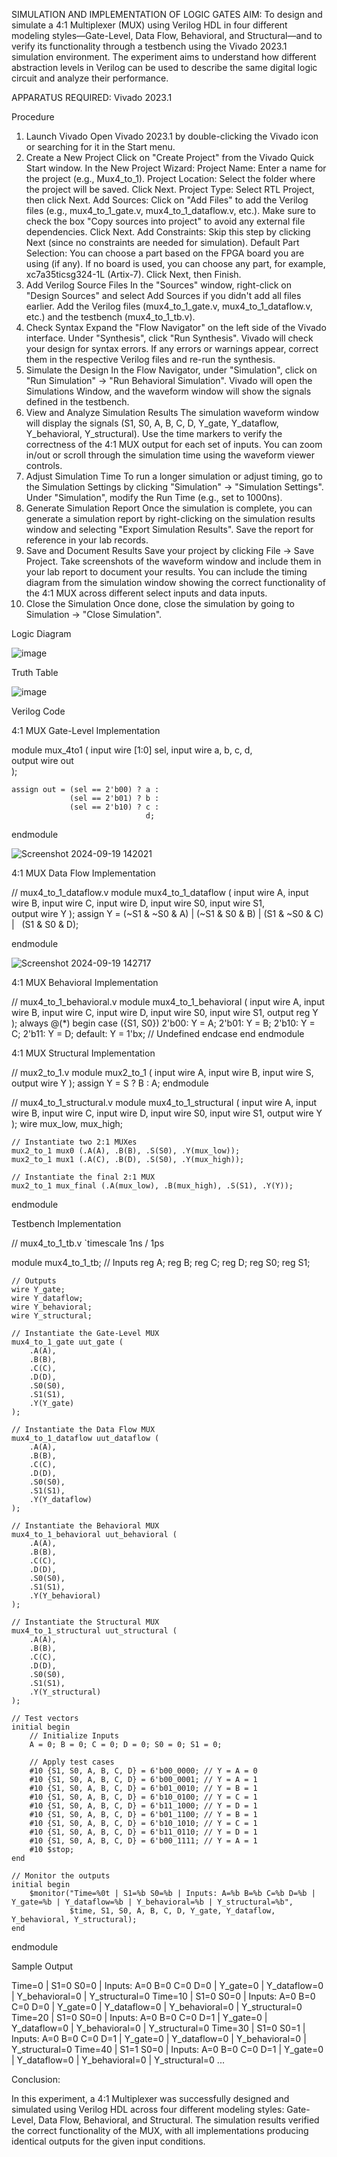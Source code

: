 SIMULATION AND IMPLEMENTATION OF LOGIC GATES
AIM:
To design and simulate a 4:1 Multiplexer (MUX) using Verilog HDL in four different modeling styles—Gate-Level, Data Flow, Behavioral, and Structural—and to verify its functionality through a testbench using the Vivado 2023.1 simulation environment. The experiment aims to understand how different abstraction levels in Verilog can be used to describe the same digital logic circuit and analyze their performance.

APPARATUS REQUIRED:
Vivado 2023.1

Procedure
1. Launch Vivado
Open Vivado 2023.1 by double-clicking the Vivado icon or searching for it in the Start menu.
2. Create a New Project
Click on "Create Project" from the Vivado Quick Start window.
In the New Project Wizard:
Project Name: Enter a name for the project (e.g., Mux4_to_1).
Project Location: Select the folder where the project will be saved.
Click Next.
Project Type: Select RTL Project, then click Next.
Add Sources:
Click on "Add Files" to add the Verilog files (e.g., mux4_to_1_gate.v, mux4_to_1_dataflow.v, etc.).
Make sure to check the box "Copy sources into project" to avoid any external file dependencies.
Click Next.
Add Constraints: Skip this step by clicking Next (since no constraints are needed for simulation).
Default Part Selection:
You can choose a part based on the FPGA board you are using (if any).
If no board is used, you can choose any part, for example, xc7a35ticsg324-1L (Artix-7).
Click Next, then Finish.
3. Add Verilog Source Files
In the "Sources" window, right-click on "Design Sources" and select Add Sources if you didn't add all files earlier.
Add the Verilog files (mux4_to_1_gate.v, mux4_to_1_dataflow.v, etc.) and the testbench (mux4_to_1_tb.v).
4. Check Syntax
Expand the "Flow Navigator" on the left side of the Vivado interface.
Under "Synthesis", click "Run Synthesis".
Vivado will check your design for syntax errors. If any errors or warnings appear, correct them in the respective Verilog files and re-run the synthesis.
5. Simulate the Design
In the Flow Navigator, under "Simulation", click on "Run Simulation" → "Run Behavioral Simulation".
Vivado will open the Simulations Window, and the waveform window will show the signals defined in the testbench.
6. View and Analyze Simulation Results
The simulation waveform window will display the signals (S1, S0, A, B, C, D, Y_gate, Y_dataflow, Y_behavioral, Y_structural).
Use the time markers to verify the correctness of the 4:1 MUX output for each set of inputs.
You can zoom in/out or scroll through the simulation time using the waveform viewer controls.
7. Adjust Simulation Time
To run a longer simulation or adjust timing, go to the Simulation Settings by clicking "Simulation" → "Simulation Settings".
Under "Simulation", modify the Run Time (e.g., set to 1000ns).
8. Generate Simulation Report
Once the simulation is complete, you can generate a simulation report by right-clicking on the simulation results window and selecting "Export Simulation Results".
Save the report for reference in your lab records.
9. Save and Document Results
Save your project by clicking File → Save Project.
Take screenshots of the waveform window and include them in your lab report to document your results.
You can include the timing diagram from the simulation window showing the correct functionality of the 4:1 MUX across different select inputs and data inputs.
10. Close the Simulation
Once done, close the simulation by going to Simulation → "Close Simulation".

Logic Diagram

![image](https://github.com/user-attachments/assets/d4ab4bc3-12b0-44dc-8edb-9d586d8ba856)

Truth Table

![image](https://github.com/user-attachments/assets/c850506c-3f6e-4d6b-8574-939a914b2a5f)

Verilog Code

4:1 MUX Gate-Level Implementation

module mux_4to1 (
    input wire [1:0] sel, 
    input wire a, b, c, d,   
    output wire out          
);

    assign out = (sel == 2'b00) ? a :
                 (sel == 2'b01) ? b :
                 (sel == 2'b10) ? c :
                                  d;
endmodule

![Screenshot 2024-09-19 142021](https://github.com/user-attachments/assets/3ee86216-c93c-4ced-a7bb-32d2af9992b5)
   

4:1 MUX Data Flow Implementation

// mux4_to_1_dataflow.v
module mux4_to_1_dataflow (
    input wire A,
    input wire B,
    input wire C,
    input wire D,
    input wire S0,
    input wire S1,    
    output wire Y
);
    assign Y = (~S1 & ~S0 & A) |
               (~S1 & S0 & B) |
               (S1 & ~S0 & C) |
               (S1 & S0 & D);

endmodule 


![Screenshot 2024-09-19 142717](https://github.com/user-attachments/assets/dd5789e4-feee-4029-aa34-50f9f0a9aae7)

4:1 MUX Behavioral Implementation

// mux4_to_1_behavioral.v
module mux4_to_1_behavioral (
    input wire A,
    input wire B,
    input wire C,
    input wire D,
    input wire S0,
    input wire S1,
    output reg Y
);
    always @(*) begin
        case ({S1, S0})
            2'b00: Y = A;
            2'b01: Y = B;
            2'b10: Y = C;
            2'b11: Y = D;
            default: Y = 1'bx; // Undefined
        endcase
    end
endmodule

4:1 MUX Structural Implementation

// mux2_to_1.v
module mux2_to_1 (
    input wire A,
    input wire B,
    input wire S,
    output wire Y
);
    assign Y = S ? B : A;
endmodule


// mux4_to_1_structural.v
module mux4_to_1_structural (
    input wire A,
    input wire B,
    input wire C,
    input wire D,
    input wire S0,
    input wire S1,
    output wire Y
);
    wire mux_low, mux_high;




    // Instantiate two 2:1 MUXes
    mux2_to_1 mux0 (.A(A), .B(B), .S(S0), .Y(mux_low));
    mux2_to_1 mux1 (.A(C), .B(D), .S(S0), .Y(mux_high));

    // Instantiate the final 2:1 MUX
    mux2_to_1 mux_final (.A(mux_low), .B(mux_high), .S(S1), .Y(Y));
endmodule

Testbench Implementation

// mux4_to_1_tb.v
`timescale 1ns / 1ps

module mux4_to_1_tb;
    // Inputs
    reg A;
    reg B;
    reg C;
    reg D;
    reg S0;
    reg S1;

    // Outputs
    wire Y_gate;
    wire Y_dataflow;
    wire Y_behavioral;
    wire Y_structural;

    // Instantiate the Gate-Level MUX
    mux4_to_1_gate uut_gate (
        .A(A),
        .B(B),
        .C(C),
        .D(D),
        .S0(S0),
        .S1(S1),
        .Y(Y_gate)
    );

    // Instantiate the Data Flow MUX
    mux4_to_1_dataflow uut_dataflow (
        .A(A),
        .B(B),
        .C(C),
        .D(D),
        .S0(S0),
        .S1(S1),
        .Y(Y_dataflow)
    );

    // Instantiate the Behavioral MUX
    mux4_to_1_behavioral uut_behavioral (
        .A(A),
        .B(B),
        .C(C),
        .D(D),
        .S0(S0),
        .S1(S1),
        .Y(Y_behavioral)
    );

    // Instantiate the Structural MUX
    mux4_to_1_structural uut_structural (
        .A(A),
        .B(B),
        .C(C),
        .D(D),
        .S0(S0),
        .S1(S1),
        .Y(Y_structural)
    );

    // Test vectors
    initial begin
        // Initialize Inputs
        A = 0; B = 0; C = 0; D = 0; S0 = 0; S1 = 0;

        // Apply test cases
        #10 {S1, S0, A, B, C, D} = 6'b00_0000; // Y = A = 0
        #10 {S1, S0, A, B, C, D} = 6'b00_0001; // Y = A = 1
        #10 {S1, S0, A, B, C, D} = 6'b01_0010; // Y = B = 1
        #10 {S1, S0, A, B, C, D} = 6'b10_0100; // Y = C = 1
        #10 {S1, S0, A, B, C, D} = 6'b11_1000; // Y = D = 1
        #10 {S1, S0, A, B, C, D} = 6'b01_1100; // Y = B = 1
        #10 {S1, S0, A, B, C, D} = 6'b10_1010; // Y = C = 1
        #10 {S1, S0, A, B, C, D} = 6'b11_0110; // Y = D = 1
        #10 {S1, S0, A, B, C, D} = 6'b00_1111; // Y = A = 1
        #10 $stop;
    end

    // Monitor the outputs
    initial begin
        $monitor("Time=%0t | S1=%b S0=%b | Inputs: A=%b B=%b C=%b D=%b | Y_gate=%b | Y_dataflow=%b | Y_behavioral=%b | Y_structural=%b",
                 $time, S1, S0, A, B, C, D, Y_gate, Y_dataflow, Y_behavioral, Y_structural);
    end
endmodule


Sample Output

Time=0 | S1=0 S0=0 | Inputs: A=0 B=0 C=0 D=0 | Y_gate=0 | Y_dataflow=0 | Y_behavioral=0 | Y_structural=0
Time=10 | S1=0 S0=0 | Inputs: A=0 B=0 C=0 D=0 | Y_gate=0 | Y_dataflow=0 | Y_behavioral=0 | Y_structural=0
Time=20 | S1=0 S0=0 | Inputs: A=0 B=0 C=0 D=1 | Y_gate=0 | Y_dataflow=0 | Y_behavioral=0 | Y_structural=0
Time=30 | S1=0 S0=1 | Inputs: A=0 B=0 C=0 D=1 | Y_gate=0 | Y_dataflow=0 | Y_behavioral=0 | Y_structural=0
Time=40 | S1=1 S0=0 | Inputs: A=0 B=0 C=0 D=1 | Y_gate=0 | Y_dataflow=0 | Y_behavioral=0 | Y_structural=0
...

Conclusion:

In this experiment, a 4:1 Multiplexer was successfully designed and simulated using Verilog HDL across four different modeling styles: Gate-Level, Data Flow, Behavioral, and Structural. The simulation results verified the correct functionality of the MUX, with all implementations producing identical outputs for the given input conditions.



  
